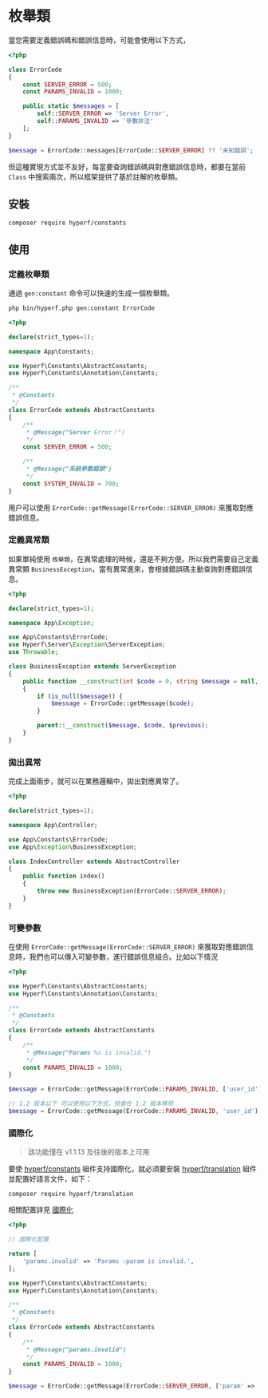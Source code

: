 # 枚舉類

當您需要定義錯誤碼和錯誤信息時，可能會使用以下方式，

```php
<?php

class ErrorCode
{
    const SERVER_ERROR = 500;
    const PARAMS_INVALID = 1000;

    public static $messages = [
        self::SERVER_ERROR => 'Server Error',
        self::PARAMS_INVALID => '參數非法'
    ];
}

$message = ErrorCode::messages[ErrorCode::SERVER_ERROR] ?? '未知錯誤';

```

但這種實現方式並不友好，每當要查詢錯誤碼與對應錯誤信息時，都要在當前 `Class` 中搜索兩次，所以框架提供了基於註解的枚舉類。

## 安裝

```
composer require hyperf/constants
```

## 使用

### 定義枚舉類

通過 `gen:constant` 命令可以快速的生成一個枚舉類。

```bash
php bin/hyperf.php gen:constant ErrorCode
```

```php
<?php

declare(strict_types=1);

namespace App\Constants;

use Hyperf\Constants\AbstractConstants;
use Hyperf\Constants\Annotation\Constants;

/**
 * @Constants
 */
class ErrorCode extends AbstractConstants
{
    /**
     * @Message("Server Error！")
     */
    const SERVER_ERROR = 500;

    /**
     * @Message("系統參數錯誤")
     */
    const SYSTEM_INVALID = 700;
}
```

用户可以使用 `ErrorCode::getMessage(ErrorCode::SERVER_ERROR)` 來獲取對應錯誤信息。

### 定義異常類

如果單純使用 `枚舉類`，在異常處理的時候，還是不夠方便。所以我們需要自己定義異常類 `BusinessException`，當有異常進來，會根據錯誤碼主動查詢對應錯誤信息。

```php
<?php

declare(strict_types=1);

namespace App\Exception;

use App\Constants\ErrorCode;
use Hyperf\Server\Exception\ServerException;
use Throwable;

class BusinessException extends ServerException
{
    public function __construct(int $code = 0, string $message = null, Throwable $previous = null)
    {
        if (is_null($message)) {
            $message = ErrorCode::getMessage($code);
        }

        parent::__construct($message, $code, $previous);
    }
}
```

### 拋出異常

完成上面兩步，就可以在業務邏輯中，拋出對應異常了。

```php
<?php

declare(strict_types=1);

namespace App\Controller;

use App\Constants\ErrorCode;
use App\Exception\BusinessException;

class IndexController extends AbstractController
{
    public function index()
    {
        throw new BusinessException(ErrorCode::SERVER_ERROR);
    }
}
```

### 可變參數

在使用 `ErrorCode::getMessage(ErrorCode::SERVER_ERROR)` 來獲取對應錯誤信息時，我們也可以傳入可變參數，進行錯誤信息組合。比如以下情況

```php
<?php

use Hyperf\Constants\AbstractConstants;
use Hyperf\Constants\Annotation\Constants;

/**
 * @Constants
 */
class ErrorCode extends AbstractConstants
{
    /**
     * @Message("Params %s is invalid.")
     */
    const PARAMS_INVALID = 1000;
}

$message = ErrorCode::getMessage(ErrorCode::PARAMS_INVALID, ['user_id']);

// 1.2 版本以下 可以使用以下方式，但會在 1.2 版本移除
$message = ErrorCode::getMessage(ErrorCode::PARAMS_INVALID, 'user_id');
```

### 國際化

> 該功能僅在 v1.1.13 及往後的版本上可用

要使 [hyperf/constants](https://github.com/hyperf/constants) 組件支持國際化，就必須要安裝 [hyperf/translation](https://github.com/hyperf/translation) 組件並配置好語言文件，如下：

```
composer require hyperf/translation
```

相關配置詳見 [國際化](zh-hk/translation.md)

```php
<?php

// 國際化配置

return [
    'params.invalid' => 'Params :param is invalid.',
];

use Hyperf\Constants\AbstractConstants;
use Hyperf\Constants\Annotation\Constants;

/**
 * @Constants
 */
class ErrorCode extends AbstractConstants
{
    /**
     * @Message("params.invalid")
     */
    const PARAMS_INVALID = 1000;
}

$message = ErrorCode::getMessage(ErrorCode::SERVER_ERROR, ['param' => 'user_id']);
```
